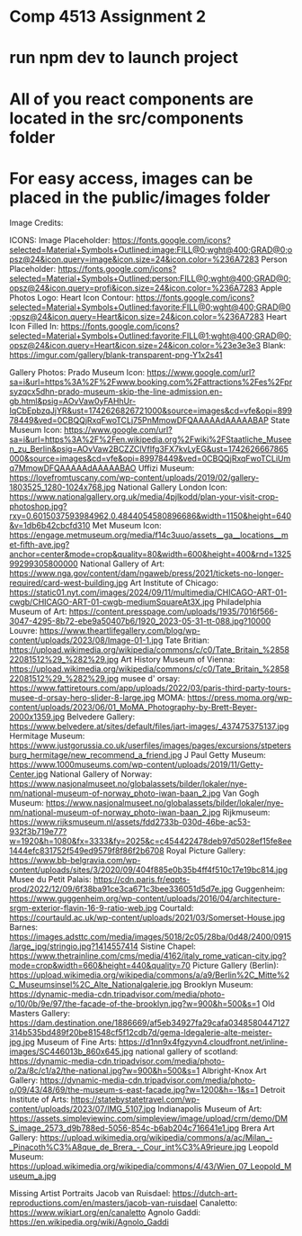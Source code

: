 
# Comp 4513 Assignment 2 
# run npm dev to launch project
# All of you react components are located in the src/components folder
# For easy access, images can be placed in the public/images folder





Image Credits:

ICONS: 
Image Placeholder: https://fonts.google.com/icons?selected=Material+Symbols+Outlined:image:FILL@0;wght@400;GRAD@0;opsz@24&icon.query=image&icon.size=24&icon.color=%236A7283 
Person Placeholder: https://fonts.google.com/icons?selected=Material+Symbols+Outlined:person:FILL@0;wght@400;GRAD@0;opsz@24&icon.query=profi&icon.size=24&icon.color=%236A7283 
Apple Photos Logo: 
Heart Icon Contour: https://fonts.google.com/icons?selected=Material+Symbols+Outlined:favorite:FILL@0;wght@400;GRAD@0;opsz@24&icon.query=Heart&icon.size=24&icon.color=%236A7283
Heart Icon Filled In: https://fonts.google.com/icons?selected=Material+Symbols+Outlined:favorite:FILL@1;wght@400;GRAD@0;opsz@24&icon.query=Heart&icon.size=24&icon.color=%23e3e3e3
Blank: https://imgur.com/gallery/blank-transparent-png-Y1x2s41 

Gallery Photos:
Prado Museum Icon: https://www.google.com/url?sa=i&url=https%3A%2F%2Fwww.booking.com%2Fattractions%2Fes%2Fprsyzqcx5dhn-prado-museum-skip-the-line-admission.en-gb.html&psig=AOvVaw0yFAHhUr-IqCbEpbzqJjYR&ust=1742626826721000&source=images&cd=vfe&opi=89978449&ved=0CBQQjRxqFwoTCLj75PnMmowDFQAAAAAdAAAAABAP
State Museum Icon: https://www.google.com/url?sa=i&url=https%3A%2F%2Fen.wikipedia.org%2Fwiki%2FStaatliche_Museen_zu_Berlin&psig=AOvVaw2BCZZClVfIfg3FX7kvLyEG&ust=1742626667865000&source=images&cd=vfe&opi=89978449&ved=0CBQQjRxqFwoTCLiUmq7MmowDFQAAAAAdAAAAABAO
Uffizi Museum: https://lovefromtuscany.com/wp-content/uploads/2019/02/gallery-1803525_1280-1024x768.jpg
National Gallery London Icon: https://www.nationalgallery.org.uk/media/4pjlkodd/plan-your-visit-crop-photoshop.jpg?rxy=0.6015037593984962,0.4844054580896686&width=1150&height=640&v=1db6b42cbcfd310
Met Museum Icon: https://engage.metmuseum.org/media/f14c3uuo/assets__ga__locations__met-fifth-ave.jpg?anchor=center&mode=crop&quality=80&width=600&height=400&rnd=132599299305800000
National Gallery of Art: https://www.nga.gov/content/dam/ngaweb/press/2021/tickets-no-longer-required/card-west-building.jpg
Art Institute of Chicago: https://static01.nyt.com/images/2024/09/11/multimedia/CHICAGO-ART-01-cwgb/CHICAGO-ART-01-cwgb-mediumSquareAt3X.jpg
Philadelphia Museum of Art: https://content.presspage.com/uploads/1935/7016f566-3047-4295-8b72-ebe9a50407b6/1920_2023-05-31-tt-088.jpg?10000
Louvre: https://www.theartlifegallery.com/blog/wp-content/uploads/2023/08/Image-01-1.jpg 
Tate Britian: https://upload.wikimedia.org/wikipedia/commons/c/c0/Tate_Britain_%285822081512%29_%282%29.jpg
Art History Museum of Vienna: https://upload.wikimedia.org/wikipedia/commons/c/c0/Tate_Britain_%285822081512%29_%282%29.jpg
musee d' orsay: https://www.fattiretours.com/app/uploads/2022/03/paris-third-party-tours-musee-d-orsay-hero-slider-8-large.jpg
MOMA: https://press.moma.org/wp-content/uploads/2023/06/01_MoMA_Photography-by-Brett-Beyer-2000x1359.jpg
Belvedere Gallery: https://www.belvedere.at/sites/default/files/jart-images/_437475375137.jpg
Hermitage Museum: https://www.justgorussia.co.uk/userfiles/images/pages/excursions/stpetersburg_hermitage/new_recommend_a_friend.jpg
J Paul Getty Museum: https://www.1000museums.com/wp-content/uploads/2019/11/Getty-Center.jpg
National Gallery of Norway: https://www.nasjonalmuseet.no/globalassets/bilder/lokaler/nye-nm/national-museum-of-norway_photo-iwan-baan_2.jpg
Van Gogh Museum: https://www.nasjonalmuseet.no/globalassets/bilder/lokaler/nye-nm/national-museum-of-norway_photo-iwan-baan_2.jpg
Rijkmuseum: https://www.rijksmuseum.nl/assets/fdd2733b-030d-46be-ac53-932f3b719e77?w=1920&h=1080&fx=3333&fy=2025&c=c454422478deb97d5028ef15fe8ee1444efc831752f549ed9579f8f86f2b6708
Royal Picture Gallery: https://www.bb-belgravia.com/wp-content/uploads/sites/3/2020/09/404f885e0b35b4ff4f510c17e19bc814.jpg
Musee du Petit Palais: https://cdn.paris.fr/eqpts-prod/2022/12/09/6f38ba91ce3ca671c3bee336051d5d7e.jpg
Guggenheim: https://www.guggenheim.org/wp-content/uploads/2016/04/architecture-srgm-exterior-flavin-16-9-ratio-web.jpg
Courtald: https://courtauld.ac.uk/wp-content/uploads/2021/03/Somerset-House.jpg
Barnes: https://images.adsttc.com/media/images/5018/2c05/28ba/0d48/2400/0915/large_jpg/stringio.jpg?1414557414
Sistine Chapel: https://www.thetrainline.com/cms/media/4162/italy_rome_vatican-city.jpg?mode=crop&width=660&height=440&quality=70
Picture Gallery (Berlin): https://upload.wikimedia.org/wikipedia/commons/a/a9/Berlin%2C_Mitte%2C_Museumsinsel%2C_Alte_Nationalgalerie.jpg
Brooklyn Museum: https://dynamic-media-cdn.tripadvisor.com/media/photo-o/10/0b/9e/97/the-facade-of-the-brooklyn.jpg?w=900&h=500&s=1
Old Masters Gallery: https://dam.destination.one/1886669/af5eb34927fa29cafa0348580447127314b535bd489f20be81548cf5f12cdb7d/gema-ldegalerie-alte-meister-jpg.jpg
Museum of Fine Arts: https://d1nn9x4fgzyvn4.cloudfront.net/inline-images/SC446013b_860x645.jpg
national gallery of scotland: https://dynamic-media-cdn.tripadvisor.com/media/photo-o/2a/8c/c1/a2/the-national.jpg?w=900&h=500&s=1
Albright-Knox Art Gallery: https://dynamic-media-cdn.tripadvisor.com/media/photo-o/09/43/48/69/the-museum-s-east-facade.jpg?w=1200&h=-1&s=1
Detroit Institute of Arts: https://statebystatetravel.com/wp-content/uploads/2023/07/IMG_5107.jpg
Indianapolis Museum of Art: https://assets.simpleviewinc.com/simpleview/image/upload/crm/demo/DMS_image_2573_d9b788ed-5056-854c-b6ab204c716641e1.jpg
Brera Art Gallery: https://upload.wikimedia.org/wikipedia/commons/a/ac/Milan_-_Pinacoth%C3%A8que_de_Brera_-_Cour_int%C3%A9rieure.jpg
Leopold Museum: https://upload.wikimedia.org/wikipedia/commons/4/43/Wien_07_Leopold_Museum_a.jpg 

Missing Artist Portraits
Jacob van Ruisdael: https://dutch-art-reproductions.com/en/masters/jacob-van-ruisdael
Canaletto: https://www.wikiart.org/en/canaletto
Agnolo Gaddi: https://en.wikipedia.org/wiki/Agnolo_Gaddi

